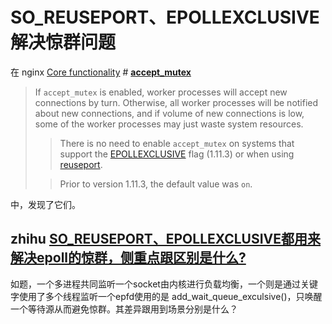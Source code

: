 # SO_REUSEPORT、EPOLLEXCLUSIVE 解决惊群问题

在 nginx [Core functionality](https://nginx.org/en/docs/ngx_core_module.html) # [**accept_mutex**](https://nginx.org/en/docs/ngx_core_module.html#accept_mutex) 

> If `accept_mutex` is enabled, worker processes will accept new connections by turn. Otherwise, all worker processes will be notified about new connections, and if volume of new connections is low, some of the worker processes may just waste system resources.
>
> > There is no need to enable `accept_mutex` on systems that support the [EPOLLEXCLUSIVE](https://nginx.org/en/docs/events.html#epoll) flag (1.11.3) or when using [reuseport](https://nginx.org/en/docs/http/ngx_http_core_module.html#reuseport).
>
> 
>
> > Prior to version 1.11.3, the default value was `on`.

中，发现了它们。

## zhihu [SO_REUSEPORT、EPOLLEXCLUSIVE都用来解决epoll的惊群，侧重点跟区别是什么?](https://www.zhihu.com/question/290390092)

如题，一个多进程共同监听一个socket由内核进行负载均衡，一个则是通过关键字使用了多个线程监听一个epfd使用的是 add_wait_queue_exculsive()，只唤醒一个等待源从而避免惊群。其差异跟用到场景分别是什么？

